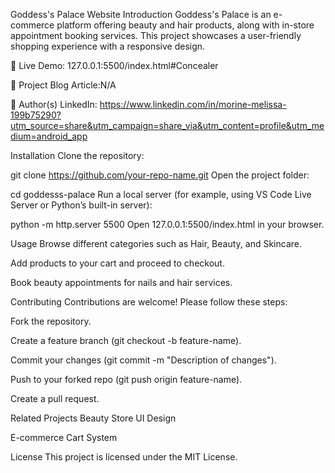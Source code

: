 Goddess's Palace Website
Introduction
Goddess's Palace is an e-commerce platform offering beauty and hair products, along with in-store appointment booking services. This project showcases a user-friendly shopping experience with a responsive design.

🔗 Live Demo: 127.0.0.1:5500/index.html#Concealer

📝 Project Blog Article:N/A

👤 Author(s) LinkedIn: https://www.linkedin.com/in/morine-melissa-199b75290?utm_source=share&utm_campaign=share_via&utm_content=profile&utm_medium=android_app

Installation
Clone the repository:

git clone https://github.com/your-repo-name.git
Open the project folder:

cd goddesss-palace
Run a local server (for example, using VS Code Live Server or Python’s built-in server):

python -m http.server 5500
Open 127.0.0.1:5500/index.html in your browser.

Usage
Browse different categories such as Hair, Beauty, and Skincare.

Add products to your cart and proceed to checkout.

Book beauty appointments for nails and hair services.

Contributing
Contributions are welcome! Please follow these steps:

Fork the repository.

Create a feature branch (git checkout -b feature-name).

Commit your changes (git commit -m "Description of changes").

Push to your forked repo (git push origin feature-name).

Create a pull request.

Related Projects
Beauty Store UI Design

E-commerce Cart System

License
This project is licensed under the MIT License.
